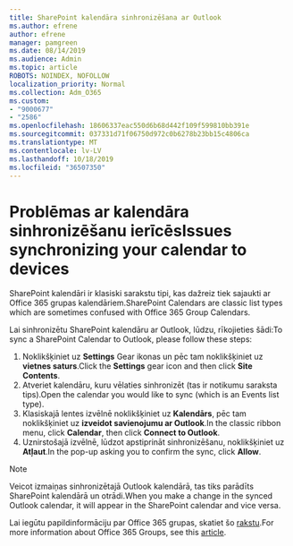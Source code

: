 ```yaml
---
title: SharePoint kalendāra sinhronizēšana ar Outlook
ms.author: efrene
author: efrene
manager: pamgreen
ms.date: 08/14/2019
ms.audience: Admin
ms.topic: article
ROBOTS: NOINDEX, NOFOLLOW
localization_priority: Normal
ms.collection: Adm_O365
ms.custom:
- "9000677"
- "2586"
ms.openlocfilehash: 18606337eac550d6b68d442f109f599810bb391e
ms.sourcegitcommit: 037331d71f06750d972c0b6278b23bb15c4806ca
ms.translationtype: MT
ms.contentlocale: lv-LV
ms.lasthandoff: 10/18/2019
ms.locfileid: "36507350"
---
```

# <a name="issues-synchronizing-your-calendar-to-devices"></a><span data-ttu-id="0cbac-102">Problēmas ar kalendāra sinhronizēšanu ierīcēs</span><span class="sxs-lookup"><span data-stu-id="0cbac-102">Issues synchronizing your calendar to devices</span></span>

<span data-ttu-id="0cbac-103">SharePoint kalendāri ir klasiski sarakstu tipi, kas dažreiz tiek sajaukti ar Office 365 grupas kalendāriem.</span><span class="sxs-lookup"><span data-stu-id="0cbac-103">SharePoint Calendars are classic list types which are sometimes confused with Office 365 Group Calendars.</span></span>

<span data-ttu-id="0cbac-104">Lai sinhronizētu SharePoint kalendāru ar Outlook, lūdzu, rīkojieties šādi:</span><span class="sxs-lookup"><span data-stu-id="0cbac-104">To sync a SharePoint Calendar to Outlook, please follow these steps:</span></span>

1. <span data-ttu-id="0cbac-105">Noklikšķiniet uz **Settings** Gear ikonas un pēc tam noklikšķiniet uz **vietnes saturs**.</span><span class="sxs-lookup"><span data-stu-id="0cbac-105">Click the **Settings** gear icon and then click **Site Contents**.</span></span>
2. <span data-ttu-id="0cbac-106">Atveriet kalendāru, kuru vēlaties sinhronizēt (tas ir notikumu saraksta tips).</span><span class="sxs-lookup"><span data-stu-id="0cbac-106">Open the calendar you would like to sync (which is an Events list type).</span></span>
3. <span data-ttu-id="0cbac-107">Klasiskajā lentes izvēlnē noklikšķiniet uz **Kalendārs**, pēc tam noklikšķiniet uz **izveidot savienojumu ar Outlook**.</span><span class="sxs-lookup"><span data-stu-id="0cbac-107">In the classic ribbon menu, click **Calendar**, then click **Connect to Outlook**.</span></span>
4. <span data-ttu-id="0cbac-108">Uznirstošajā izvēlnē, lūdzot apstiprināt sinhronizēšanu, noklikšķiniet uz **Atļaut**.</span><span class="sxs-lookup"><span data-stu-id="0cbac-108">In the pop-up asking you to confirm the sync, click **Allow**.</span></span>

>[!Note]
> <span data-ttu-id="0cbac-109">Veicot izmaiņas sinhronizētajā Outlook kalendārā, tas tiks parādīts SharePoint kalendārā un otrādi.</span><span class="sxs-lookup"><span data-stu-id="0cbac-109">When you make a change in the synced Outlook calendar, it will appear in the SharePoint calendar and vice versa.</span></span>

<span data-ttu-id="0cbac-110">Lai iegūtu papildinformāciju par Office 365 grupas, skatiet šo [rakstu](https://support.office.com/article/Learn-about-Office-365-groups-b565caa1-5c40-40ef-9915-60fdb2d97fa2).</span><span class="sxs-lookup"><span data-stu-id="0cbac-110">For more information about Office 365 Groups, see this [article](https://support.office.com/article/Learn-about-Office-365-groups-b565caa1-5c40-40ef-9915-60fdb2d97fa2).</span></span>
